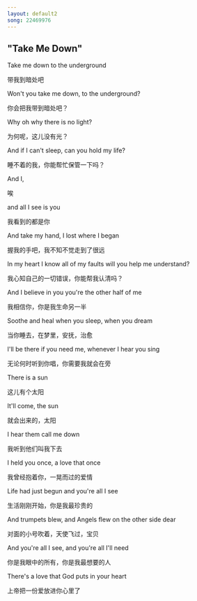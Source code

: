 ```yaml
---
layout: default2
song: 22469976
---
```


## "Take Me Down"


Take me down to the underground

带我到暗处吧

Won't you take me down, to the underground?

你会把我带到暗处吧？

Why oh why there is no light?

为何呢，这儿没有光？

And if I can't sleep, can you hold my life?

睡不着的我，你能帮忙保管一下吗？

And I,

唉

and all I see is you

我看到的都是你

And take my hand, I lost where I began

握我的手吧，我不知不觉走到了很远

In my heart I know all of my faults will you help me understand?

我心知自己的一切错误，你能帮我认清吗？

And I believe in you you're the other half of me

我相信你，你是我生命另一半

Soothe and heal when you sleep, when you dream

当你睡去，在梦里，安抚，治愈

I'll be there if you need me, whenever I hear you sing

无论何时听到你唱，你需要我就会在旁

There is a sun

这儿有个太阳

It'll come, the sun

就会出来的，太阳

I hear them call me down

我听到他们叫我下去

I held you once, a love that once

我曾经抱着你，一晃而过的爱情

Life had just begun and you're all I see

生活刚刚开始，你是我最珍贵的

And trumpets blew, and Angels flew on the other side dear

对面的小号吹着，天使飞过，宝贝

And you're all I see, and you're all I'll need

你是我眼中的所有，你是我最想要的人

There's a love that God puts in your heart

上帝把一份爱放进你心里了







